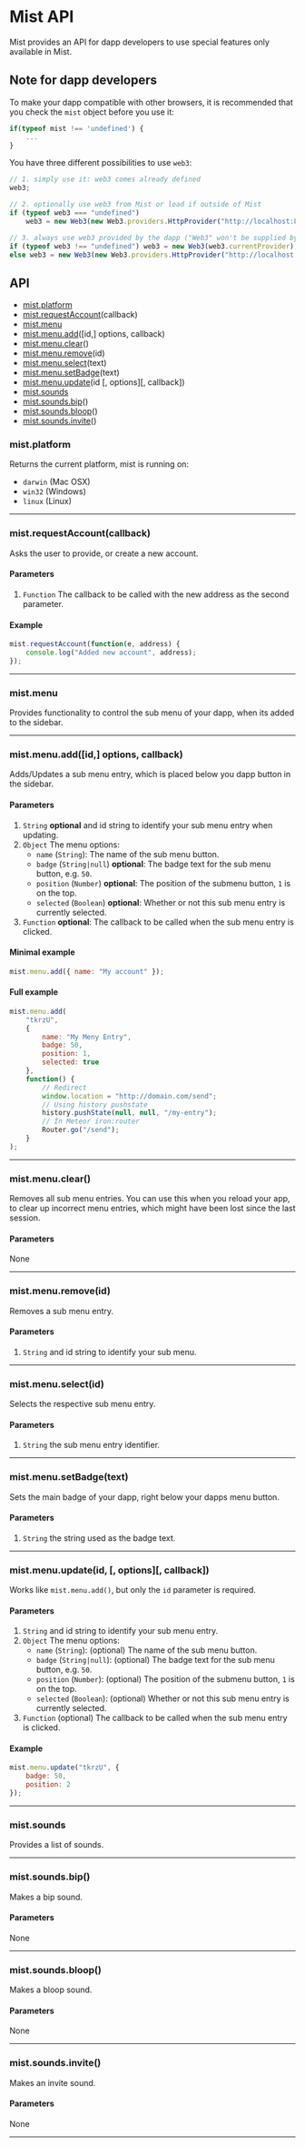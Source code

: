 # Mist API

Mist provides an API for dapp developers to use special features only available in Mist.

## Note for dapp developers

To make your dapp compatible with other browsers, it is recommended that you check the `mist` object before you use it:

```js
if(typeof mist !== 'undefined') {
    ...
}
```

You have three different possibilities to use `web3`:

```js
// 1. simply use it: web3 comes already defined
web3;

// 2. optionally use web3 from Mist or load if outside of Mist
if (typeof web3 === "undefined")
    web3 = new Web3(new Web3.providers.HttpProvider("http://localhost:8545"));

// 3. always use web3 provided by the dapp ("Web3" won't be supplied by Mist), but the provider from Mist
if (typeof web3 !== "undefined") web3 = new Web3(web3.currentProvider);
else web3 = new Web3(new Web3.providers.HttpProvider("http://localhost:8545"));
```

## API

*   [mist.platform](#mistplatform)
*   [mist.requestAccount](#mistrequestaccountcallback)(callback)
*   [mist.menu](#mistmenu)
*   [mist.menu.add](#mistmenuaddid-options-callback)([id,] options, callback)
*   [mist.menu.clear](#mistmenuclear)()
*   [mist.menu.remove](#mistmenuremoveid)(id)
*   [mist.menu.select](#mistmenuselectid)(text)
*   [mist.menu.setBadge](#mistmenusetbadgetext)(text)
*   [mist.menu.update](#mistmenuupdateid--options--callback)(id [, options][, callback])
*   [mist.sounds](#mistsounds)
*   [mist.sounds.bip](#mistsoundsbip)()
*   [mist.sounds.bloop](#mistsoundsbloop)()
*   [mist.sounds.invite](#mistsoundsinvite)()

### mist.platform

Returns the current platform, mist is running on:

*   `darwin` (Mac OSX)
*   `win32` (Windows)
*   `linux` (Linux)

---

### mist.requestAccount(callback)

Asks the user to provide, or create a new account.

#### Parameters

1.  `Function` The callback to be called with the new address as the second parameter.

#### Example

```js
mist.requestAccount(function(e, address) {
    console.log("Added new account", address);
});
```

---

### mist.menu

Provides functionality to control the sub menu of your dapp, when its added to the sidebar.

---

### mist.menu.add([id,] options, callback)

Adds/Updates a sub menu entry, which is placed below you dapp button in the sidebar.

#### Parameters

1.  `String` **optional** and id string to identify your sub menu entry when updating.
2.  `Object` The menu options:
    *   `name` (`String`): The name of the sub menu button.
    *   `badge` (`String|null`) **optional**: The badge text for the sub menu button, e.g. `50`.
    *   `position` (`Number`) **optional**: The position of the submenu button, `1` is on the top.
    *   `selected` (`Boolean`) **optional**: Whether or not this sub menu entry is currently selected.
3.  `Function` **optional**: The callback to be called when the sub menu entry is clicked.

#### Minimal example

```js
mist.menu.add({ name: "My account" });
```

#### Full example

```js
mist.menu.add(
    "tkrzU",
    {
        name: "My Meny Entry",
        badge: 50,
        position: 1,
        selected: true
    },
    function() {
        // Redirect
        window.location = "http://domain.com/send";
        // Using history pushstate
        history.pushState(null, null, "/my-entry");
        // In Meteor iron:router
        Router.go("/send");
    }
);
```

---

### mist.menu.clear()

Removes all sub menu entries. You can use this when you reload your app,
to clear up incorrect menu entries, which might have been lost since the last session.

#### Parameters

None

---

### mist.menu.remove(id)

Removes a sub menu entry.

#### Parameters

1.  `String` and id string to identify your sub menu.

---

### mist.menu.select(id)

Selects the respective sub menu entry.

#### Parameters

1.  `String` the sub menu entry identifier.

---

### mist.menu.setBadge(text)

Sets the main badge of your dapp, right below your dapps menu button.

#### Parameters

1.  `String` the string used as the badge text.

---

### mist.menu.update(id, [, options][, callback])

Works like `mist.menu.add()`, but only the `id` parameter is required.

#### Parameters

1.  `String` and id string to identify your sub menu entry.
2.  `Object` The menu options:
    *   `name` (`String`): (optional) The name of the sub menu button.
    *   `badge` (`String|null`): (optional) The badge text for the sub menu button, e.g. `50`.
    *   `position` (`Number`): (optional) The position of the submenu button, `1` is on the top.
    *   `selected` (`Boolean`): (optional) Whether or not this sub menu entry is currently selected.
3.  `Function` (optional) The callback to be called when the sub menu entry is clicked.

#### Example

```js
mist.menu.update("tkrzU", {
    badge: 50,
    position: 2
});
```

---

### mist.sounds

Provides a list of sounds.

---

### mist.sounds.bip()

Makes a bip sound.

#### Parameters

None

---

### mist.sounds.bloop()

Makes a bloop sound.

#### Parameters

None

---

### mist.sounds.invite()

Makes an invite sound.

#### Parameters

None

---
